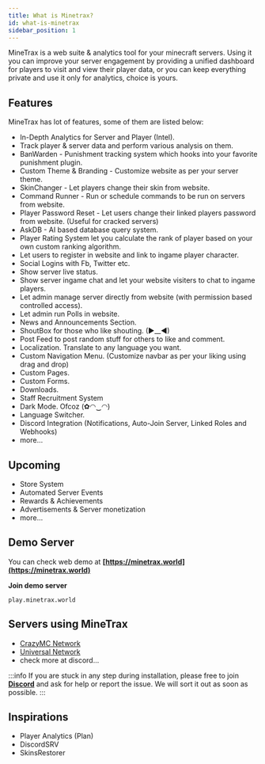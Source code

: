 ```yaml
---
title: What is Minetrax?
id: what-is-minetrax
sidebar_position: 1
---
```


MineTrax is a web suite & analytics tool for your minecraft servers. Using it you can improve your server engagement by providing a unified dashboard for players to visit and view their player data, or you can keep everything private and use it only for analytics, choice is yours.

## Features
MineTrax has lot of features, some of them are listed below:
 - In-Depth Analytics for Server and Player (Intel).
 - Track player & server data and perform various analysis on them.
 - BanWarden - Punishment tracking system which hooks into your favorite punishment plugin.
 - Custom Theme & Branding - Customize website as per your server theme.
 - SkinChanger - Let players change their skin from website.
 - Command Runner - Run or schedule commands to be run on servers from website.
 - Player Password Reset - Let users change their linked players password from website. (Useful for cracked servers)
 - AskDB - AI based database query system.
 - Player Rating System let you calculate the rank of player based on your own custom ranking algorithm.
 - Let users to register in website and link to ingame player character.
 - Social Logins with Fb, Twitter etc.
 - Show server live status.
 - Show server ingame chat and let your website visiters to chat to ingame players.
 - Let admin manage server directly from website (with permission based controlled access).
 - Let admin run Polls in website.
 - News and Announcements Section.
 - ShoutBox for those who like shouting. (►__◄)
 - Post Feed to post random stuff for others to like and comment.
 - Localization. Translate to any language you want.
 - Custom Navigation Menu. (Customize navbar as per your liking using drag and drop)
 - Custom Pages.
 - Custom Forms.
 - Downloads.
 - Staff Recruitment System
 - Dark Mode. Ofcoz (✿◠‿◠)
 - Language Switcher.
 - Discord Integration (Notifications, Auto-Join Server, Linked Roles and Webhooks)
 - more...

## Upcoming
 - Store System
 - Automated Server Events
 - Rewards & Achievements
 - Advertisements & Server monetization
 - more...

## Demo Server
You can check web demo at **[https://minetrax.world](https://minetrax.world)**

**Join demo server**
```
play.minetrax.world
```

## Servers using MineTrax

- [CrazyMC Network](https://crazymc.net)
- [Universal Network](https://universalmc.org/)
- check more at discord...


:::info
If you are stuck in any step during installation, please free to join **[Discord](https://discord.gg/Hzfj27k)** and ask for help or report the issue. We will sort it out as soon as possible.
:::

## Inspirations
 - Player Analytics (Plan)
 - DiscordSRV
 - SkinsRestorer
